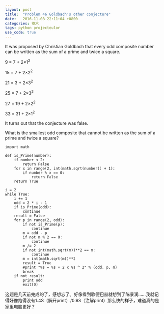 ```yaml
---
layout: post
title:  "Problem 46 Goldbach's other conjecture"
date:   2016-11-08 22:11:04 +0800
categories: 技术
tags: python projecteulor
use_code: true
---
```

It was proposed by Christian Goldbach that every odd composite number can be written as the sum of a prime and twice a square.

9 = 7 + 2×1<sup>2</sup>

15 = 7 + 2×2<sup>2</sup>

21 = 3 + 2×3<sup>2</sup>

25 = 7 + 2×3<sup>2</sup>

27 = 19 + 2×2<sup>2</sup>

33 = 31 + 2×1<sup>2</sup>

It turns out that the conjecture was false.

What is the smallest odd composite that cannot be written as the sum of a prime and twice a square?

<!--more-->

    import math

    def is_Prime(number):
        if number < 2:
            return False
        for x in range(2, int(math.sqrt(number)) + 1):
            if number % x == 0:
                return False
        return True

    i = 2
    while True:
        i += 1
        odd = 2 * i - 1
        if is_Prime(odd):
            continue
        result = False
        for p in range(2, odd):
            if not is_Prime(p):
                continue
            m = odd - p
            if not m % 2 == 0:
                continue
            m /= 2
            if not int(math.sqrt(m))**2 == m:
                continue
            m = int(math.sqrt(m))**2
            result = True
            #print "%s = %s + 2 x %s ^ 2" % (odd, p, m)
            break
        if not result:
            print odd
            exit(0)

这题是几天前完成的了，感想忘了。好像看到歌德巴赫就想到了陈景润……我就记得好像跑得没有1.4S（解开print）/0.9S（注解print）那么快的样子，难道真的是家里电脑更好？